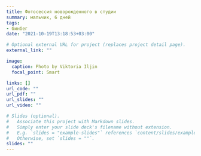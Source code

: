```yaml
---
title: Фотосессия новорожденного в студии
summary: мальчик, 6 дней
tags:
- бинбег
date: "2021-10-19T13:18:53+03:00"

# Optional external URL for project (replaces project detail page).
external_link: ""

image:
  caption: Photo by Viktoria Iljin
  focal_point: Smart

links: []
url_code: ""
url_pdf: ""
url_slides: ""
url_video: ""

# Slides (optional).
#   Associate this project with Markdown slides.
#   Simply enter your slide deck's filename without extension.
#   E.g. `slides = "example-slides"` references `content/slides/example-slides.md`.
#   Otherwise, set `slides = ""`.
slides: ""
---
```



